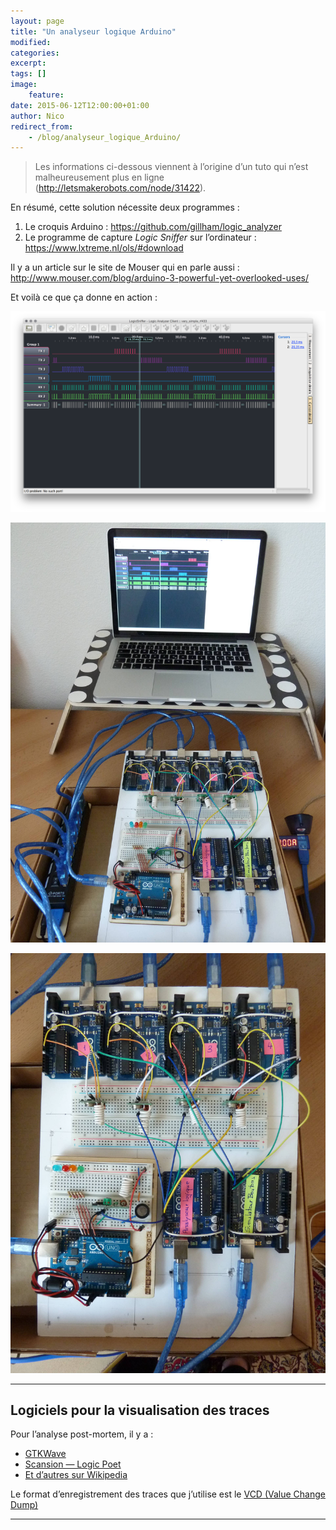 ```yaml
---
layout: page
title: "Un analyseur logique Arduino"
modified:
categories:
excerpt:
tags: []
image:
    feature:
date: 2015-06-12T12:00:00+01:00
author: Nico
redirect_from:
    - /blog/analyseur_logique_Arduino/
---
```


> Les informations ci-dessous viennent à l’origine d’un tuto qui n’est malheureusement plus en ligne (<http://letsmakerobots.com/node/31422>).

En résumé, cette solution nécessite deux programmes :

1. Le croquis Arduino : <https://github.com/gillham/logic_analyzer>
2. Le programme de capture _Logic Sniffer_ sur l’ordinateur : <https://www.lxtreme.nl/ols/#download>

Il y a un article sur le site de Mouser qui en parle aussi : <http://www.mouser.com/blog/arduino-3-powerful-yet-overlooked-uses/>

Et voilà ce que ça donne en action :

![](../../files/2015-06-12-logic_sniffer/2015-04-22_analyseur_logique.png)

![](../../files/2015-06-12-logic_sniffer/2015-04-22_RF433_proto_1.jpg)

![](../../files/2015-06-12-logic_sniffer/2015-04-22_RF433_proto_2.jpg)

---

## Logiciels pour la visualisation des traces

Pour l’analyse post-mortem, il y a :

-   [GTKWave](http://gtkwave.sourceforge.net/)
-   [Scansion — Logic Poet](http://www.logicpoet.com/scansion/)
-   [Et d’autres sur Wikipedia](https://en.wikipedia.org/wiki/Waveform_viewer)

Le format d’enregistrement des traces que j’utilise est le [VCD (Value Change Dump)](https://en.wikipedia.org/wiki/Value_change_dump)

---

